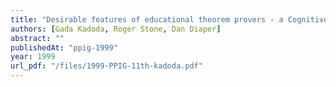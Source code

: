 ```yaml
---
title: "Desirable features of educational theorem provers - a Cognitive Dimensions viewpoint"
authors: [Gada Kadoda, Roger Stone, Dan Diaper]
abstract: ""
publishedAt: "ppig-1999"
year: 1999
url_pdf: "/files/1999-PPIG-11th-kadoda.pdf"
---
```

